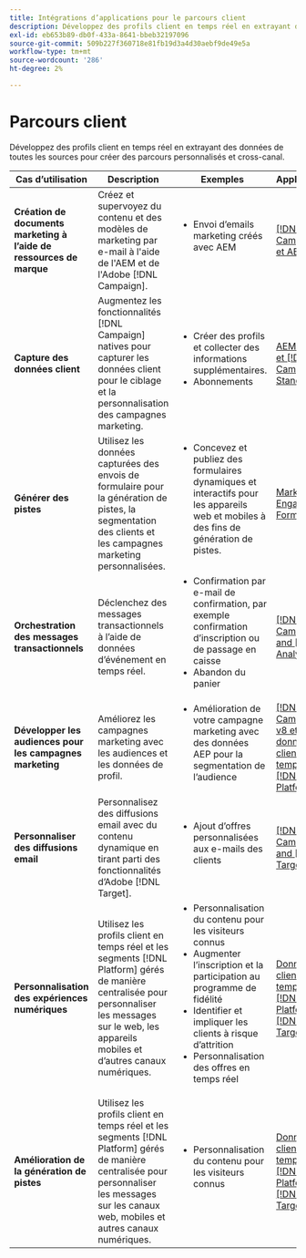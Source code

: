 ```yaml
---
title: Intégrations d’applications pour le parcours client
description: Développez des profils client en temps réel en extrayant des données de toutes les sources pour créer des parcours personnalisés et cross-canal.
exl-id: eb653b89-db0f-433a-8641-bbeb32197096
source-git-commit: 509b227f360718e81fb19d3a4d30aebf9de49e5a
workflow-type: tm+mt
source-wordcount: '286'
ht-degree: 2%

---
```


# Parcours client

Développez des profils client en temps réel en extrayant des données de toutes les sources pour créer des parcours personnalisés et cross-canal.


<table>
 <thead>
    <tr>
      <th>Cas d’utilisation</th>
      <th>Description</th>
      <th>Exemples</th>
      <th>Applications</th>
    </tr>
  </thead>
  <tbody>
<tr>
  <td><strong>Création de documents marketing à l’aide de ressources de marque</strong><br></td>
  <td>Créez et supervoyez du contenu et des modèles de marketing par e-mail à l'aide de l'AEM et de l'Adobe [!DNL Campaign].</td>
  <td>
    <ul style="margin-top: 0;">
      <li>Envoi d’emails marketing créés avec AEM</li>
    </ul>    
  </td>
  <td><a href="../integrations-between-applications/experience-manager/experience-manager-campaign.md">[!DNL Campaign] et AEM</a></td>
</tr>

<tr>
  <td><strong>Capture des données client</strong><br></td>
 <td>Augmentez les fonctionnalités [!DNL Campaign] natives pour capturer les données client pour le ciblage et la personnalisation des campagnes marketing.</td>
  <td>
    <ul style="margin-top: 0;">
      <li>Créer des profils et collecter des informations supplémentaires. </li>
      <li>Abonnements</li>
    </ul>
  </td>
  <td><a href="../integrations-between-applications/experience-manager/experience-manager-campaign.md">AEM Forms et [!DNL Campaign] Standard</a></td>
</tr>

<tr>
  <td><strong>Générer des pistes</strong><br></td>
  <td>Utilisez les données capturées des envois de formulaire pour la génération de pistes, la segmentation des clients et les campagnes marketing personnalisées.</td>
    <td>
    <ul style="margin-top: 0;">
      <li>Concevez et publiez des formulaires dynamiques et interactifs pour les appareils web et mobiles à des fins de génération de pistes.</li>
    </ul>
  </td>
  <td><a href="../integrations-between-applications/experience-manager/experience-manager-marketo.md">Marketo Engage et Forms</td>
</tr>

<tr>
  <td><strong>Orchestration des messages transactionnels</strong><br></td>
  <td>Déclenchez des messages transactionnels à l’aide de données d’événement en temps réel.</td>
  <td>
    <ul style="margin-top: 0;">
      <li>Confirmation par e-mail de confirmation, par exemple confirmation d’inscription ou de passage en caisse </li>
      <li>Abandon du panier</li>
    </ul>
  </td>
  <td><a href="../integrations-between-applications/campaign/campaign-analytics.md">[!DNL Campaign] and [!DNL Analytics]</a></td>
</tr>

<tr>
  <td><strong>Développer les audiences pour les campagnes marketing</strong><br></td>
  <td>Améliorez les campagnes marketing avec les audiences et les données de profil.</td>
  <td>
    <ul style="margin-top: 0;">
      <li>Amélioration de votre campagne marketing avec des données AEP pour la segmentation de l’audience</li>
    </ul>
  </td>
 <td><a href="../integrations-between-applications/campaign/campaign-rtcdp.md">[!DNL Campaign] v8 et données client en temps réel [!DNL Platform]</a></td>
</tr>

<tr>
  <td><strong>Personnaliser des diffusions email</strong><br></td>
  <td>Personnalisez des diffusions email avec du contenu dynamique en tirant parti des fonctionnalités d’Adobe [!DNL Target].</td>
  <td>
    <ul style="margin-top: 0;">
      <li>Ajout d’offres personnalisées aux e-mails des clients</li>
    </ul>
  </td>
  <td><a href="../integrations-between-applications/campaign/campaign-target.md">[!DNL Campaign] and [!DNL Target]</a></td>
</tr>

<tr>
  <td><strong>Personnalisation des expériences numériques</strong><br></td>
  <td>Utilisez les profils client en temps réel et les segments [!DNL Platform] gérés de manière centralisée pour personnaliser les messages sur le web, les appareils mobiles et d’autres canaux numériques.</td>
  <td>
    <ul style="margin-top: 0;">
      <li>Personnalisation du contenu pour les visiteurs connus</li>
      <li>Augmenter l’inscription et la participation au programme de fidélité</li>
      <li>Identifier et impliquer les clients à risque d’attrition</li>
      <li>Personnalisation des offres en temps réel</li>
    </ul>
  </td>
  <td><a href="../integrations-between-applications/rtcdp/rtcdp-target.md">Données client en temps réel [!DNL Platform] et [!DNL Target]</a></td>
</tr>

<tr>
  <td><strong>Amélioration de la génération de pistes</strong><br></td>
  <td>Utilisez les profils client en temps réel et les segments [!DNL Platform] gérés de manière centralisée pour personnaliser les messages sur les canaux web, mobiles et autres canaux numériques.</td>
  <td>
    <ul style="margin-top: 0;">
      <li>Personnalisation du contenu pour les visiteurs connus</li>
    </ul>
  </td>
  <td><a href="../integrations-between-applications/rtcdp/rtcdp-target.md">Données client en temps réel [!DNL Platform] et [!DNL Target]</a></td>
</tr>
</tbody>
</table>
